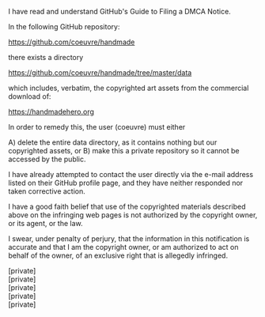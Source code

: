 I have read and understand GitHub's Guide to Filing a DMCA Notice.

In the following GitHub repository:

https://github.com/coeuvre/handmade

there exists a directory

https://github.com/coeuvre/handmade/tree/master/data

which includes, verbatim, the copyrighted art assets from the
commercial download of:

https://handmadehero.org

In order to remedy this, the user (coeuvre) must either

A) delete the entire data directory, as it contains nothing but our
copyrighted assets, or
B) make this a private repository so it cannot be accessed by the public.

I have already attempted to contact the user directly via the e-mail
address listed on their GitHub profile page, and they have neither
responded nor taken corrective action.

I have a good faith belief that use of the copyrighted materials
described above on the infringing web pages is not authorized by the
copyright owner, or its agent, or the law.

I swear, under penalty of perjury, that the information in this
notification is accurate and that I am the copyright owner, or am
authorized to act on behalf of the owner, of an exclusive right that
is allegedly infringed.

[private]  
[private]  
[private]  
[private]  
[private]  
